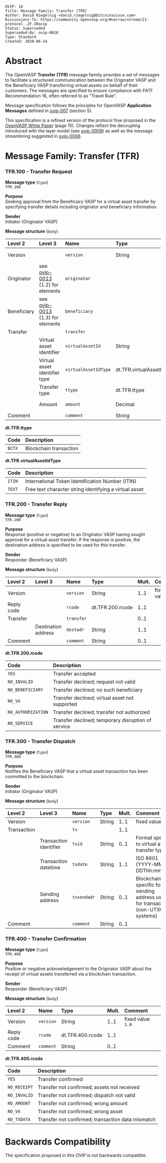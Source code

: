 ```pseudocode
OVIP: 14
Title: Message Family: Transfer (TFR)
Author: David Riegelnig <david.riegelnig@bitcoinsuisse.com>
Discussions-To: https://community.openvasp.org/#narrow/stream/21-protocol-.2F.20ovip
Status: Superseded
Superseded-By: ovip-0018
Type: Standard
Created: 2020-06-14
```

# Abstract

The OpenVASP **Transfer (TFR)** message familiy provides a set of messages to facilitate a structured communication between the Originator VASP and the Beneficiary VASP transferring virtual assets on behalf of their customers. The messages are specified to ensure compliance with FATF Recommendation 16, often referred to as "Travel Rule".

Message specification follows the principles for OpenVASP **Application Messages** defined in [ovip-007](https://github.com/OpenVASP/ovips/blob/master/ovip-0007.md#5-application-messages) (section 5).

This specification is a refined version of the protocol flow proposed in the [OpenVASP White Paper](https://openvasp.org/#whitepaper) (page 15). Changes reflect the decoupling introduced with the layer model (see [ovip-0009](https://github.com/OpenVASP/ovips/blob/master/ovip-0009.md)) as well as the message streamlining suggested in [ovip-0006](https://github.com/OpenVASP/ovips/blob/master/ovip-0006.md).



# Message Family: Transfer (TFR)

### TFR.100 - Transfer Request

**Message type** (`type`)</br>
`TFR.100`

**Purpose**</br>
Seeking approval from the Beneficiary VASP for a virtual asset transfer by specifying transfer details including originator and beneficiary information.

**Sender**</br>
Initiator (Originator VASP)

**Message structure** (`body`)

| Level 2     | Level 3                        | Name                 | Type                      | Mult. | Comment             |
| :---------- | :----------------------------- | :------------------- | :------------------------ | :---- | :------------------ |
| Version     |                                | `version`            | String                    | 1..1  | fixed value `1.0`   |
| Originator  | see [ovip-0013](https://github.com/OpenVASP/ovips/blob/master/ovip-0013.md#12-originator) (1.2) for elements | `originator`  |              | 1..1  |                     |
| Beneficiary | see [ovip-0013](https://github.com/OpenVASP/ovips/blob/master/ovip-0013.md#13-beneficiary) (1.3) for elements | `beneficiary` |              | 1..1  |                     |
| Transfer    |                                | `transfer`           |                           | 1..1  |                     |
|             | Virtual asset identifier       | `virtualAssetId`     | String                    | 1..1  |                     |
|             | Virtual asset identifier type  | `virtualAssetIdType` | dt.TFR.virtualAssetIdType | 1..1  |                     |
|             | Transfer type                  | `ttype`              | dt.TFR.ttype              | 1..1  |                     |
|             | Amount                         | `amount`             | Decimal                   | 1..1  | 18 digits precision |
| Comment     |                                | `comment`            | String                    | 0..1  |                     |

**dt.TFR.ttype**

| Code   | Description            |
| :----- | :--------------------- |
| `BCTX` | Blockchain transaction |

**dt.TFR.virtualAssetIdType**

| Code   | Description                                            |
| :----- | :----------------------------------------------------- |
| `ITIN` | International Token Identification Number (ITIN)       |
| `TEXT` | Free text character string identifying a virtual asset |


### TFR.200 - Transfer Reply

**Message type** (`type`)</br>
`TFR.200`

**Purpose**</br>
Response (positive or negative) to an Originator VASP having sought approval for a virtual asset transfer. If the response is positive, the destination address is specified to be used for this transfer.

**Sender**</br>
Responder (Beneficiary VASP)

**Message structure** (`body`)

| Level 2    | Level 3             | Name       | Type             | Mult. | Comment           |
| :--------- | :------------------ | :--------- | :--------------- | :---- | :---------------- |
| Version    |                     | `version`  | String           | 1..1  | fixed value `1.0` |
| Reply code |                     | `rcode`    | dt.TFR.200.rcode | 1..1  |                   |
| Transfer   |                     | `transfer` |                  | 0..1  |                   |
|            | Destination address | `destadr`  | String           | 1..1  |                   |
| Comment    |                     | `comment`  | String           | 0..1  |                   |

**dt.TFR.200.rcode**

| Code               | Description                                        |
| :----------------- | :------------------------------------------------- |
| `YES`              | Transfer accepted                                  |
| `NO_INVALID`       | Transfer declined; request not valid               |
| `NO_BENEFICIARY`   | Transfer declined; no such beneficiary             |
| `NO_VA`            | Transfer declined; virtual asset not supported     |
| `NO_AUTHORIZATION` | Transfer declined; transfer not authorized         |
| `NO_SERVICE`       | Transfer declined; temporary disruption of service |



### TFR.300 - Transfer Dispatch

**Message type** (`type`)</br>
`TFR.300`

**Purpose**</br>
Notifies the Beneficiary VASP that a virtual asset transaction has been committed to the blockchain.

**Sender**</br>
Initiator (Originator VASP)

**Message structure** (`body`)

| Level 2     | Level 3                | Name        | Type   | Mult. | Comment                                                      |
| :---------- | :--------------------- | :---------- | :----- | :---- | :----------------------------------------------------------- |
| Version     |                        | `version`   | String | 1..1  | fixed value `1.0`                                            |
| Transaction |                        | `tx`        |        | 1..1  |                                                              |
|             | Transaction identifier | `txid`      | String | 0..1  | Format specific to virtual asset / transfer type             |
|             | Transaction datetime   | `txdate`    | String | 1..1  | ISO 8601 (YYYY-MM-DDThh:mm:ssZ)                              |
|             | Sending address        | `txsendadr` | String | 0..1  | Blockchain-specific format, sending address used for transaction (non-UTXO systems) |
| Comment     |                        | `comment`   | String | 0..1  |                                                              |



### TFR.400 - Transfer Confirmation

**Message type** (`type`)</br>
`TFR.400`

**Purpose**</br>
Positive or negative acknowledgement to the Originator VASP about the receipt of virtual assets transferred via a blockchain transaction.

**Sender**</br>
Responder (Beneficiary VASP)

**Message structure** (`body`)

| Level 2    | Name      | Type             | Mult. | Comment           |
| :--------- | :-------- | :--------------- | :---- | :---------------- |
| Version    | `version` | String           | 1..1  | fixed value `1.0` |
| Reply code | `rcode`   | dt.TFR.400.rcode | 1..1  |                   |
| Comment    | `comment` | String           | 0..1  |                   |

**dt.TFR.400.rcode**

| Code         | Description                                       |
| :----------- | :------------------------------------------------ |
| `YES`        | Transfer confirmed                                |
| `NO_RECEIPT` | Transfer not confirmed; assets not received       |
| `NO_INVALID` | Transfer not confirmed; dispatch not valid        |
| `NO_AMOUNT`  | Transfer not confirmed; wrong amount              |
| `NO_VA`      | Transfer not confirmed; wrong asset               |
| `NO_TXDATA`  | Transfer not confirmed; transaction data mismatch |



# Backwards Compatibility

The specification proposed in this OVIP is not backwards compatible.
